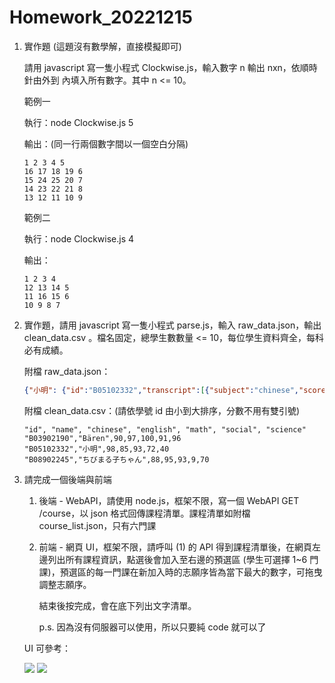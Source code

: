 # Homework_20221215

1. 實作題 (這題沒有數學解，直接模擬即可)

    請用 javascript 寫一隻小程式 Clockwise.js，輸入數字 n 輸出 nxn，依順時針由外到    內填入所有數字。其中 n <= 10。

    範例一

    執行：node Clockwise.js 5

    輸出：(同一行兩個數字間以一個空白分隔)
    ```
    1 2 3 4 5
    16 17 18 19 6
    15 24 25 20 7
    14 23 22 21 8
    13 12 11 10 9
    ```

    範例二

    執行：node Clockwise.js 4

    輸出：
    ```
    1 2 3 4
    12 13 14 5
    11 16 15 6
    10 9 8 7
    ```

2. 實作題，請用 javascript 寫一隻小程式 parse.js，輸入 raw_data.json，輸出 clean_data.csv
。檔名固定，總學生數數量 <= 10，每位學生資料齊全，每科必有成績。

    附檔 raw_data.json：
    ```json
    {"小明": {"id":"B05102332","transcript":[{"subject":"chinese","score":"98優異"},{"subject":"english","score":"85良好"}, {"subject":"math","score":"93優異"},{"subject":"social","score":"72尚可"},{"subject":"science","score":"40有待加強"}]},"ちびまる子ちゃん": {"id":"B08902245","transcript":[{"subject":"chinese","score":"88良好"},{"subject":"english","score":"95優異"}, {"subject":"math","score":"93優異"},{"subject":"social","score":"9差"},{"subject":"science","score":"70尚可"}]},"Bären": {"id":"B03902190","transcript":[{"subject":"chinese","score":"90優異"},{"subject":"english","score":"97優異"}, {"subject":"math","score":"100優異"},{"subject":"social","score":"91優異"},{"subject":"science","score":"96優異"}]}}
    ```
    附檔 clean_data.csv：(請依學號 id 由小到大排序，分數不用有雙引號)
    ```
    "id", "name", "chinese", "english", "math", "social", "science"
    "B03902190","Bären",90,97,100,91,96
    "B05102332","小明",98,85,93,72,40 
    "B08902245","ちびまる子ちゃん",88,95,93,9,70
    ```

3. 請完成一個後端與前端

    1. 後端 - WebAPI，請使用 node.js，框架不限，寫一個 WebAPI GET /course，以 json 格式回傳課程清單。課程清單如附檔 course_list.json，只有六門課

    2. 前端 - 網頁 UI，框架不限，請呼叫 (1) 的 API 得到課程清單後，在網頁左邊列出所有課程資訊，點選後會加入至右邊的預選區 (學生可選擇 1~6 門課)，預選區的每一門課在新加入時的志願序皆為當下最大的數字，可拖曳調整志願序。

        結束後按完成，會在底下列出文字清單。

        p.s. 因為沒有伺服器可以使用，所以只要純 code 就可以了

    UI 可參考：

    ![](https://i.imgur.com/c4gGq8B.jpg)
    ![](https://i.imgur.com/xw4AN54.jpg)
